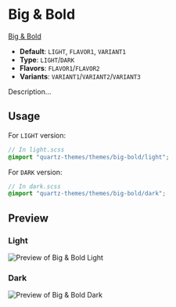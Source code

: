 # Big & Bold

[Big & Bold](https://github.com/Bluemoondragon07)

- **Default**: `LIGHT`, `FLAVOR1`, `VARIANT1`
- **Type**: `LIGHT`/`DARK`
- **Flavors**: `FLAVOR1`/`FLAVOR2`
- **Variants**: `VARIANT1`/`VARIANT2`/`VARIANT3`

Description...

## Usage

For `LIGHT` version:

```scss
// In light.scss
@import "quartz-themes/themes/big-bold/light";
```

For `DARK` version:

```scss
// In dark.scss
@import "quartz-themes/themes/big-bold/dark";
```

## Preview

### Light

![Preview of Big & Bold Light](preview-light.png)

### Dark

![Preview of Big & Bold Dark](preview-dark.png)
